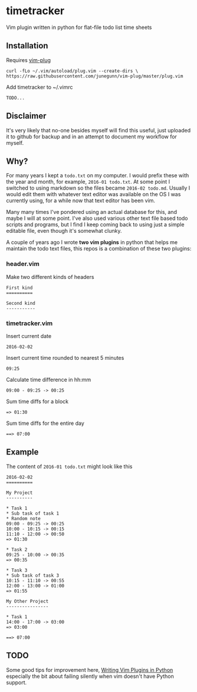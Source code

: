 # timetracker

Vim plugin written in python for flat-file todo list time sheets

## Installation

Requires [vim-plug](https://github.com/junegunn/vim-plug)

    curl -fLo ~/.vim/autoload/plug.vim --create-dirs \
    https://raw.githubusercontent.com/junegunn/vim-plug/master/plug.vim
    
Add timetracker to ~/.vimrc
 
    TODO...
    

## Disclaimer

It's very likely that no-one besides myself will find this useful, just uploaded 
it to github for backup and in an attempt to document my workflow for myself.

## Why?

For many years I kept a `todo.txt` on my computer. I would prefix these with the
year and month, for example, `2016-01 todo.txt`. At some point I switched to 
using markdown so the files became `2016-02 todo.md`. Usually I would edit them 
with whatever text editor was available on the OS I was currently using, for a 
while now that text editor has been vim.
 
Many many times I've pondered using an actual database for this, and maybe I 
will at some point. I've also used various other text file based todo scripts 
and programs, but I find I keep coming back to using just a simple editable 
file, even though it's somewhat clunky.

A couple of years ago I wrote __two vim plugins__ in python that helps me 
maintain the todo text files, this repos is a combination of these two plugins:

### header.vim

Make two different kinds of headers

    First kind
    ==========
    
    Second kind
    -----------

### timetracker.vim

Insert current date

    2016-02-02

Insert current time rounded to nearest 5 minutes

    09:25

Calculate time difference in hh:mm

    09:00 - 09:25 -> 00:25

Sum time diffs for a block

    => 01:30

Sum time diffs for the entire day

    ==> 07:00


## Example

The content of `2016-01 todo.txt` might look like this
    
    2016-02-02
    ==========
    
    My Project
    ----------
    
    * Task 1
    * Sub task of task 1
    * Random note
    09:00 - 09:25 -> 00:25
    10:00 - 10:15 -> 00:15
    11:10 - 12:00 -> 00:50
    => 01:30
    
    * Task 2
    09:25 - 10:00 -> 00:35
    => 00:35
    
    * Task 3
    * Sub task of task 3
    10:15 - 11:10 -> 00:55
    12:00 - 13:00 -> 01:00
    => 01:55
    
    My Other Project
    ----------------
    
    * Task 1
    14:00 - 17:00 -> 03:00
    => 03:00
    
    ==> 07:00


## TODO 

Some good tips for improvement here,
[Writing Vim Plugins in Python](http://www.terminally-incoherent.com/blog/2013/05/06/vriting-vim-plugins-in-python/)
especially the bit about failing silently when vim doesn't have Python support.


